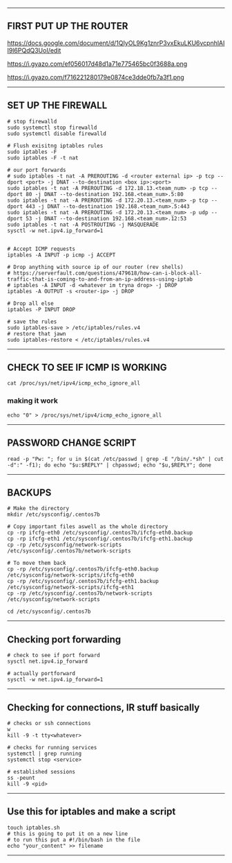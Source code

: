 ______________________________________________________________________________________________________________________________________________________________
## FIRST PUT UP THE ROUTER
https://docs.google.com/document/d/1QIyOL9Kg1znrP3vxEkuLKU6vcpnhlAII9l6PQdQ3UoI/edit

https://i.gyazo.com/ef056017d48d1a71e775465bc0f3688a.png

https://i.gyazo.com/f716221280179e0874ce3dde0fb7a3f1.png
___________________________________________________________________________________________________________________________________________________________________
## SET UP THE FIREWALL

```
# stop firewalld
sudo systemctl stop firewalld
sudo systemctl disable firewalld

# Flush exisitng iptables rules
sudo iptables -F
sudo iptables -F -t nat

# our port forwards
# sudo iptables -t nat -A PREROUTING -d <router external ip> -p tcp --dport <port> -j DNAT --to-destination <box ip>:<port>
sudo iptables -t nat -A PREROUTING -d 172.18.13.<team_num> -p tcp --dport 80 -j DNAT --to-destination 192.168.<team_num>.5:80
sudo iptables -t nat -A PREROUTING -d 172.20.13.<team_num> -p tcp --dport 443 -j DNAT --to-destination 192.168.<team_num>.5:443
sudo iptables -t nat -A PREROUTING -d 172.20.13.<team_num> -p udp --dport 53 -j DNAT --to-destination 192.168.<team_num>.12:53
sudo iptables -t nat -A POSTROUTING -j MASQUERADE
sysctl -w net.ipv4.ip_forward=1


# Accept ICMP requests
iptables -A INPUT -p icmp -j ACCEPT

# Drop anything with source ip of our router (rev shells)
# https://serverfault.com/questions/479618/how-can-i-block-all-traffic-that-is-coming-to-and-from-an-ip-address-using-iptab
# iptables -A INPUT -d <whatever im tryna drop> -j DROP
iptables -A OUTPUT -s <router-ip> -j DROP

# Drop all else
iptables -P INPUT DROP

# save the rules
sudo iptables-save > /etc/iptables/rules.v4
# restore that jawn
sudo iptables-restore < /etc/iptables/rules.v4
```
_______________________________________________________________________________________________________________________________________________________________
## CHECK TO SEE IF ICMP IS WORKING
``` cat /proc/sys/net/ipv4/icmp_echo_ignore_all ```
### making it work
``` echo "0" > /proc/sys/net/ipv4/icmp_echo_ignore_all ```
_______________________________________________________________________________________________________________________________________________________________
## PASSWORD CHANGE SCRIPT
``` read -p "Pw: "; for u in $(cat /etc/passwd | grep -E "/bin/.*sh" | cut -d":" -f1); do echo "$u:$REPLY" | chpasswd; echo "$u,$REPLY"; done ```
_______________________________________________________________________________________________________________________________________________________________
## BACKUPS
```
# Make the directory
mkdir /etc/sysconfig/.centos7b

# Copy important files aswell as the whole directory
cp -rp ifcfg-eth0 /etc/sysconfig/.centos7b/ifcfg-eth0.backup
cp -rp ifcfg-eth1 /etc/sysconfig/.centos7b/ifcfg-eth1.backup
cp -rp /etc/sysconfig/network-scripts /etc/sysconfig/.centos7b/network-scripts

# To move them back
cp -rp /etc/sysconfig/.centos7b/ifcfg-eth0.backup /etc/sysconfig/network-scripts/ifcfg-eth0
cp -rp /etc/sysconfig/.centos7b/ifcfg-eth1.backup /etc/sysconfig/network-scripts/ifcfg-eth1
cp -rp /etc/sysconfig/.centos7b/network-scripts /etc/sysconfig/network-scripts

cd /etc/sysconfig/.centos7b
```
_______________________________________________________________________________________________________________________________________________________________
## Checking port forwarding 
```
# check to see if port forward
sysctl net.ipv4.ip_forward

# actually portforward
sysctl -w net.ipv4.ip_forward=1

```
_______________________________________________________________________________________________________________________________________________________________
## Checking for connections, IR stuff basically
```
# checks or ssh connections
w
kill -9 -t tty<whatever>

# checks for running services
systemctl | grep running
systemctl stop <service>

# established sessions
ss -peunt
kill -9 <pid>
```
_______________________________________________________________________________________________________________________________________________________________
## Use this for iptables and make a script
```
touch iptables.sh
# this is going to put it on a new line
# to run this put a #!/bin/bash in the file
echo "your_content" >> filename
```
______________________________________________________________________________________________________________________________________________________________
